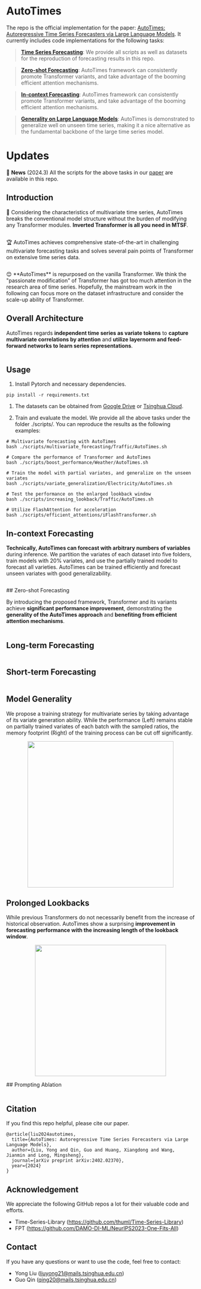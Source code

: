 # AutoTimes

The repo is the official implementation for the paper: [AutoTimes: Autoregressive Time Series Forecasters via Large Language Models](https://arxiv.org/abs/2402.02370). It currently includes code implementations for the following tasks:

> **[Time Series Forecasting](./scripts/multivariate_forecasting/)**: We provide all scripts as well as datasets for the reproduction of forecasting results in this repo.

> **[Zero-shot Forecasting](./scripts/zeroshot_forecasting/)**:  AutoTimes framework can consistently promote Transformer variants, and take advantage of the booming efficient attention mechanisms.

> **[In-context Forecasting](./scripts/in-context_forecasting/)**:  AutoTimes framework can consistently promote Transformer variants, and take advantage of the booming efficient attention mechanisms.

> **[Generality on Large Language Models](scripts/llm_generality)**: AutoTimes is demonstrated to generalize well on unseen time series, making it a nice alternative as the fundamental backbone of the large time series model.

# Updates

:triangular_flag_on_post: **News** (2024.3) All the scripts for the above tasks in our [paper](https://arxiv.org/pdf/2310.06625.pdf) are available in this repo.


## Introduction

🌟 Considering the characteristics of multivariate time series, AutoTimes breaks the conventional model structure without the burden of modifying any Transformer modules. **Inverted Transformer is all you need in MTSF**.

<p align="center">
<img src="./figures/motivation.png"  alt="" align=center />
</p>

🏆 AutoTimes achieves comprehensive state-of-the-art in challenging multivariate forecasting tasks and solves several pain points of Transformer on extensive time series data.

<p align="center">
<img src="./figures/comparison.png"  alt="" align=center />
</p>
😊 **AutoTimes** is repurposed on the vanilla Transformer. We think the "passionate modification" of Transformer has got too much attention in the research area of time series. Hopefully, the mainstream work in the following can focus more on the dataset infrastructure and consider the scale-up ability of Transformer.

## Overall Architecture

AutoTimes regards **independent time series as variate tokens** to **capture multivariate correlations by attention** and **utilize layernorm and feed-forward networks to learn series representations**.

<p align="center">
<img src="./figures/method.png" alt="" align=center />
</p>

## Usage 

1. Install Pytorch and necessary dependencies.

```
pip install -r requirements.txt
```

1. The datasets can be obtained from [Google Drive](https://drive.google.com/file/d/1l51QsKvQPcqILT3DwfjCgx8Dsg2rpjot/view?usp=drive_link) or [Tsinghua Cloud](https://cloud.tsinghua.edu.cn/f/2ea5ca3d621e4e5ba36a/).

2. Train and evaluate the model. We provide all the above tasks under the folder ./scripts/. You can reproduce the results as the following examples:

```
# Multivariate forecasting with AutoTimes
bash ./scripts/multivariate_forecasting/Traffic/AutoTimes.sh

# Compare the performance of Transformer and AutoTimes
bash ./scripts/boost_performance/Weather/AutoTimes.sh

# Train the model with partial variates, and generalize on the unseen variates
bash ./scripts/variate_generalization/Electricity/AutoTimes.sh

# Test the performance on the enlarged lookback window
bash ./scripts/increasing_lookback/Traffic/AutoTimes.sh

# Utilize FlashAttention for acceleration
bash ./scripts/efficient_attentions/iFlashTransformer.sh
```

## In-context Forecasting

**Technically, AutoTimes can forecast with arbitrary numbers of variables** during inference. We partition the variates of each dataset into five folders, train models with 20% variates, and use the partially trained model to forecast all varieties. AutoTimes can be trained efficiently and forecast unseen variates with good generalizability.

<p align="center">
<img src="./figures/in-context.png" alt="" align=center />
</p>
## Zero-shot Forecasting

By introducing the proposed framework, Transformer and its variants achieve **significant performance improvement**, demonstrating the **generality of the AutoTimes approach** and **benefiting from efficient attention mechanisms**.

<p align="center">
<img src="./figures/zeroshot_results.png" alt="" align=center />
</p>

## Long-term Forecasting

<p align="center">
<img src="./figures/long-term_results.png" alt="" align=center />
</p>

## Short-term Forecasting

<p align="center">
<img src="./figures/short-term_results.png" alt="" align=center />
</p>

## Model Generality

We propose a training strategy for multivariate series by taking advantage of its variate generation ability. While the performance (Left) remains stable on partially trained variates of each batch with the sampled ratios, the memory footprint (Right) of the training process can be cut off significantly.

<p align="center">
<img src="./figures/llms.png" alt="" height = "390" align=center />
</p>

## Prolonged Lookbacks

While previous Transformers do not necessarily benefit from the increase of historical observation. AutoTimes show a surprising **improvement in forecasting performance with the increasing length of the lookback window**.

<p align="center">
<img src="./figures/lookback.png" alt="" height = "350" align=center />
</p>
## Prompting Ablation

<p align="center">
<img src="./figures/ablation.png" alt="" align=center />
</p>

## Citation

If you find this repo helpful, please cite our paper. 

```
@article{liu2024autotimes,
  title={AutoTimes: Autoregressive Time Series Forecasters via Large Language Models},
  author={Liu, Yong and Qin, Guo and Huang, Xiangdong and Wang, Jianmin and Long, Mingsheng},
  journal={arXiv preprint arXiv:2402.02370},
  year={2024}
}
```

## Acknowledgement

We appreciate the following GitHub repos a lot for their valuable code and efforts.
- Time-Series-Library (https://github.com/thuml/Time-Series-Library)
- FPT (https://github.com/DAMO-DI-ML/NeurIPS2023-One-Fits-All)

## Contact

If you have any questions or want to use the code, feel free to contact:
* Yong Liu (liuyong21@mails.tsinghua.edu.cn)
* Guo Qin (qing20@mails.tsinghua.edu.cn)
